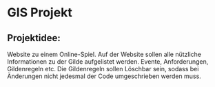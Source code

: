 # GIS Projekt 
## Projektidee:
Website zu einem Online-Spiel. Auf der Website sollen alle nützliche Informationen zu der Gilde aufgelistet werden.
Evente, Anforderungen, Gildenregeln etc. 
Die Gildenregeln sollen Löschbar sein, sodass bei Änderungen nicht jedesmal der Code umgeschrieben werden muss.